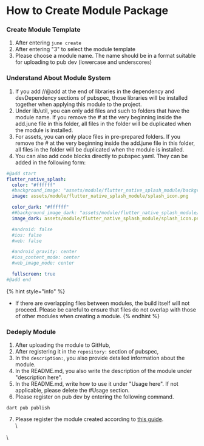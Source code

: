 # How to Create Module Package



### Create Module Template

1. After entering `june create`
2. After entering "3" to select the module template
3. Please choose a module name. The name should be in a format suitable for uploading to pub dev (lowercase and underscores)



### Understand About Module System

1. If you add //@add at the end of libraries in the dependency and devDependency sections of pubspec, those libraries will be installed together when applying this module to the project.
2. Under lib/util, you can only add files and such to folders that have the module name. If you remove the # at the very beginning inside the add.june file in this folder, all files in the folder will be duplicated when the module is installed.
3. For assets, you can only place files in pre-prepared folders. If you remove the # at the very beginning inside the add.june file in this folder, all files in the folder will be duplicated when the module is installed.
4. You can also add code blocks directly to pubspec.yaml. They can be added in the following form:

```yaml
#@add start
flutter_native_splash:
  color: "#ffffff"
  #background_image: "assets/module/flutter_native_splash_module/background.png"
  image: assets/module/flutter_native_splash_module/splash_icon.png

  color_dark: "#ffffff"
  ##background_image_dark: "assets/module/flutter_native_splash_module/dark-background.png"
  image_dark: assets/module/flutter_native_splash_module/splash_icon.png

  #android: false
  #ios: false
  #web: false

  #android_gravity: center
  #ios_content_mode: center
  #web_image_mode: center

  fullscreen: true
#@add end
```



{% hint style="info" %}
* If there are overlapping files between modules, the build itself will not proceed. Please be careful to ensure that files do not overlap with those of other modules when creating a module.
{% endhint %}



### Dedeply Module&#x20;

1. After uploading the module to GitHub,
2. After registering it in the `repository:` section of pubspec,
3. In the `description:`, you also provide detailed information about the module.
4. In the README.md, you also write the description of the module under "description here".
5. In the README.md, write how to use it under "Usage here". If not applicable, please delete the #Usage section.
6. Please register on pub dev by entering the following command.

```
dart pub publish
```

7. Please register the module created according to [this guide](https://github.com/melodysdreamj/juneflow/tree/contribution-guide).\
   \


\

